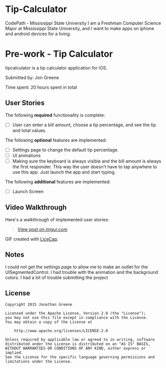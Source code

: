 # Tip-Calculator
CodePath - Mississippi State University 
I am a Freshman Computer Science Major at Mississippi State University, and I want to make apps on 
iphone and android devices for a living. 
# Pre-work - Tip Calculator

tipcalculator is a tip calculator application for iOS.

Submitted by: Jon Greene

Time spent: 20 hours spent in total

## User Stories

The following **required** functionality is complete:
* [ ] User can enter a bill amount, choose a tip percentage, and see the tip and total values.

The following **optional** features are implemented:
* [ ] Settings page to change the default tip percentage.
* [ ] UI animations
* [ ] Making sure the keyboard is always visible and the bill amount is always the first responder. This way the user doesn't have to tap anywhere to use this app. Just launch the app and start typing.

The following **additional** features are implemented:

- [ ] Launch Screen

## Video Walkthrough 

Here's a walkthrough of implemented user stories:

<blockquote class="imgur-embed-pub" lang="en" data-id="hzpnSUo"><a href="//imgur.com/hzpnSUo">View post on imgur.com</a></blockquote><script async src="//s.imgur.com/min/embed.js" charset="utf-8"></script>

GIF created with [LiceCap](http://www.cockos.com/licecap/).

## Notes

I could not get the settings page to allow me to make an outlet for the UISegmentedControl. I had trouble with the animation and the background colors.
I had a lot of trouble submitting the project

## License

    Copyright 2015 Jonathan Greene

    Licensed under the Apache License, Version 2.0 (the "License");
    you may not use this file except in compliance with the License.
    You may obtain a copy of the License at

        http://www.apache.org/licenses/LICENSE-2.0

    Unless required by applicable law or agreed to in writing, software
    distributed under the License is distributed on an "AS IS" BASIS,
    WITHOUT WARRANTIES OR CONDITIONS OF ANY KIND, either express or implied.
    See the License for the specific language governing permissions and
    limitations under the License.
